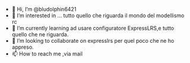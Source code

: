 - 👋 Hi, I’m @bludolphin6421        
- 👀 I’m interested in ...  tutto quello che riguarda il mondo del modellismo rc
- 🌱 I’m currently learning  ad usare configuratore ExpressLRS,e tutto quello che ne riguarda.
- 💞️ I’m looking to collaborate on expresslrs per quel poco che ne ho appreso.
- 📫 How to reach me ,via  mail

<!---
bludolphin6421/bludolphin6421 is a ✨ special ✨ repository because its `README.md` (this file) appears on your GitHub profile.
You can click the Preview link to take a look at your changes.
--->
